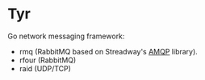 # Tyr

Go network messaging framework:

- rmq (RabbitMQ based on Streadway's [AMQP](https://github.com/streadway/amqp) library).
- rfour (RabbitMQ)
- raid (UDP/TCP)